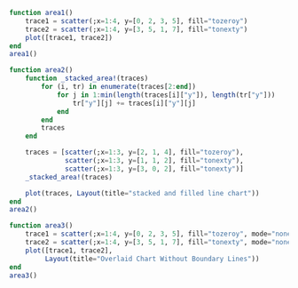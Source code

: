 ```julia
function area1()
    trace1 = scatter(;x=1:4, y=[0, 2, 3, 5], fill="tozeroy")
    trace2 = scatter(;x=1:4, y=[3, 5, 1, 7], fill="tonexty")
    plot([trace1, trace2])
end
area1()
```


<div id="a122cf77-d769-43c6-853c-25629ec164f9" class="plotly-graph-div"></div>

<script>
    window.PLOTLYENV=window.PLOTLYENV || {};
    window.PLOTLYENV.BASE_URL="https://plot.ly";
    Plotly.newPlot('a122cf77-d769-43c6-853c-25629ec164f9', [{"y":[0,2,3,5],"type":"scatter","fill":"tozeroy","x":[1,2,3,4]},{"y":[3,5,1,7],"type":"scatter","fill":"tonexty","x":[1,2,3,4]}],
               {"margin":{"l":50,"b":60,"r":50,"t":60}}, {showLink: false});

 </script>



```julia
function area2()
    function _stacked_area!(traces)
        for (i, tr) in enumerate(traces[2:end])
            for j in 1:min(length(traces[i]["y"]), length(tr["y"]))
                tr["y"][j] += traces[i]["y"][j]
            end
        end
        traces
    end

    traces = [scatter(;x=1:3, y=[2, 1, 4], fill="tozeroy"),
              scatter(;x=1:3, y=[1, 1, 2], fill="tonexty"),
              scatter(;x=1:3, y=[3, 0, 2], fill="tonexty")]
    _stacked_area!(traces)

    plot(traces, Layout(title="stacked and filled line chart"))
end
area2()
```


<div id="35b225a5-4700-4cae-a0f4-96869cfc0c3e" class="plotly-graph-div"></div>

<script>
    window.PLOTLYENV=window.PLOTLYENV || {};
    window.PLOTLYENV.BASE_URL="https://plot.ly";
    Plotly.newPlot('35b225a5-4700-4cae-a0f4-96869cfc0c3e', [{"y":[2,1,4],"type":"scatter","fill":"tozeroy","x":[1,2,3]},{"y":[3,2,6],"type":"scatter","fill":"tonexty","x":[1,2,3]},{"y":[6,2,8],"type":"scatter","fill":"tonexty","x":[1,2,3]}],
               {"margin":{"l":50,"b":60,"r":50,"t":60},"title":"stacked and filled line chart"}, {showLink: false});

 </script>



```julia
function area3()
    trace1 = scatter(;x=1:4, y=[0, 2, 3, 5], fill="tozeroy", mode="none")
    trace2 = scatter(;x=1:4, y=[3, 5, 1, 7], fill="tonexty", mode="none")
    plot([trace1, trace2],
         Layout(title="Overlaid Chart Without Boundary Lines"))
end
area3()
```


<div id="c858afa7-b75b-44c9-9726-538af270b2c1" class="plotly-graph-div"></div>

<script>
    window.PLOTLYENV=window.PLOTLYENV || {};
    window.PLOTLYENV.BASE_URL="https://plot.ly";
    Plotly.newPlot('c858afa7-b75b-44c9-9726-538af270b2c1', [{"mode":"none","y":[0,2,3,5],"type":"scatter","fill":"tozeroy","x":[1,2,3,4]},{"mode":"none","y":[3,5,1,7],"type":"scatter","fill":"tonexty","x":[1,2,3,4]}],
               {"margin":{"l":50,"b":60,"r":50,"t":60},"title":"Overlaid Chart Without Boundary Lines"}, {showLink: false});

 </script>



